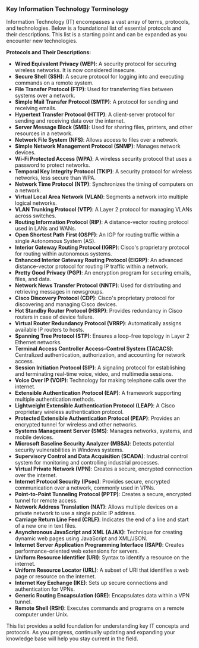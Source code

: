 ### Key Information Technology Terminology
Information Technology (IT) encompasses a vast array of terms, protocols, and technologies. Below is a foundational list of essential protocols and their descriptions. This list is a starting point and can be expanded as you encounter new technologies.

**Protocols and Their Descriptions:**
- **Wired Equivalent Privacy (WEP)**: A security protocol for securing wireless networks. It is now considered insecure.
- **Secure Shell (SSH)**: A secure protocol for logging into and executing commands on a remote system.
- **File Transfer Protocol (FTP)**: Used for transferring files between systems over a network.
- **Simple Mail Transfer Protocol (SMTP)**: A protocol for sending and receiving emails.
- **Hypertext Transfer Protocol (HTTP)**: A client-server protocol for sending and receiving data over the internet.
- **Server Message Block (SMB)**: Used for sharing files, printers, and other resources in a network.
- **Network File System (NFS)**: Allows access to files over a network.
- **Simple Network Management Protocol (SNMP)**: Manages network devices.
- **Wi-Fi Protected Access (WPA)**: A wireless security protocol that uses a password to protect networks.
- **Temporal Key Integrity Protocol (TKIP)**: A security protocol for wireless networks, less secure than WPA.
- **Network Time Protocol (NTP)**: Synchronizes the timing of computers on a network.
- **Virtual Local Area Network (VLAN)**: Segments a network into multiple logical networks.
- **VLAN Trunking Protocol (VTP)**: A Layer 2 protocol for managing VLANs across switches.
- **Routing Information Protocol (RIP)**: A distance-vector routing protocol used in LANs and WANs.
- **Open Shortest Path First (OSPF)**: An IGP for routing traffic within a single Autonomous System (AS).
- **Interior Gateway Routing Protocol (IGRP)**: Cisco's proprietary protocol for routing within autonomous systems.
- **Enhanced Interior Gateway Routing Protocol (EIGRP)**: An advanced distance-vector protocol for routing IP traffic within a network.
- **Pretty Good Privacy (PGP)**: An encryption program for securing emails, files, and data.
- **Network News Transfer Protocol (NNTP)**: Used for distributing and retrieving messages in newsgroups.
- **Cisco Discovery Protocol (CDP)**: Cisco's proprietary protocol for discovering and managing Cisco devices.
- **Hot Standby Router Protocol (HSRP)**: Provides redundancy in Cisco routers in case of device failure.
- **Virtual Router Redundancy Protocol (VRRP)**: Automatically assigns available IP routers to hosts.
- **Spanning Tree Protocol (STP)**: Ensures a loop-free topology in Layer 2 Ethernet networks.
- **Terminal Access Controller Access-Control System (TACACS)**: Centralized authentication, authorization, and accounting for network access.
- **Session Initiation Protocol (SIP)**: A signaling protocol for establishing and terminating real-time voice, video, and multimedia sessions.
- **Voice Over IP (VOIP)**: Technology for making telephone calls over the internet.
- **Extensible Authentication Protocol (EAP)**: A framework supporting multiple authentication methods.
- **Lightweight Extensible Authentication Protocol (LEAP)**: A Cisco proprietary wireless authentication protocol.
- **Protected Extensible Authentication Protocol (PEAP)**: Provides an encrypted tunnel for wireless and other networks.
- **Systems Management Server (SMS)**: Manages networks, systems, and mobile devices.
- **Microsoft Baseline Security Analyzer (MBSA)**: Detects potential security vulnerabilities in Windows systems.
- **Supervisory Control and Data Acquisition (SCADA)**: Industrial control system for monitoring and controlling industrial processes.
- **Virtual Private Network (VPN)**: Creates a secure, encrypted connection over the internet.
- **Internet Protocol Security (IPsec)**: Provides secure, encrypted communication over a network, commonly used in VPNs.
- **Point-to-Point Tunneling Protocol (PPTP)**: Creates a secure, encrypted tunnel for remote access.
- **Network Address Translation (NAT)**: Allows multiple devices on a private network to use a single public IP address.
- **Carriage Return Line Feed (CRLF)**: Indicates the end of a line and start of a new one in text files.
- **Asynchronous JavaScript and XML (AJAX)**: Technique for creating dynamic web pages using JavaScript and XML/JSON.
- **Internet Server Application Programming Interface (ISAPI)**: Creates performance-oriented web extensions for servers.
- **Uniform Resource Identifier (URI)**: Syntax to identify a resource on the internet.
- **Uniform Resource Locator (URL)**: A subset of URI that identifies a web page or resource on the internet.
- **Internet Key Exchange (IKE)**: Sets up secure connections and authentication for VPNs.
- **Generic Routing Encapsulation (GRE)**: Encapsulates data within a VPN tunnel.
- **Remote Shell (RSH)**: Executes commands and programs on a remote computer under Unix.

This list provides a solid foundation for understanding key IT concepts and protocols. As you progress, continually updating and expanding your knowledge base will help you stay current in the field.